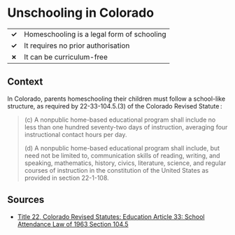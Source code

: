 # Unschooling in Colorado

|       |                                            |
| ----- | ------------------------------------------ |
| **✓** | Homeschooling is a legal form of schooling |
| **✓** | It requires no prior authorisation         |
| **✗** | It can be curriculum-free                  |

## Context

In Colorado, parents homeschooling their children must follow a school-like
structure, as required by 22-33-104.5.(3) of the Colorado Revised Statute :

> (c) A nonpublic home-based educational program shall include no less than one hundred seventy-two days of instruction, averaging four instructional contact hours per day.
>
> (d) A nonpublic home-based educational program shall include, but need not be limited to, communication skills of reading, writing, and speaking, mathematics, history, civics, literature, science, and regular courses of instruction in the constitution of the United States as provided in section 22-1-108.

## Sources

- [Title 22, Colorado Revised Statutes: Education Article 33: School Attendance Law of 1963 Section 104.5](https://www.cde.state.co.us/choice/homeschool_law)
